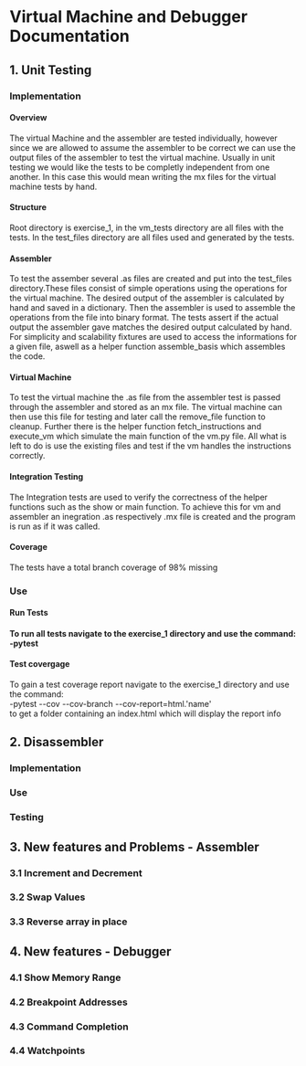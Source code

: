 <h1>Virtual Machine and Debugger Documentation</h1>

<h2>1. Unit Testing</h2>

<h3>Implementation</h3>

<h4>Overview</h4>
<p>The virtual Machine and the assembler are tested individually, however since we are allowed to assume the assembler to be correct we can use the output files of the assembler to test the virtual machine. Usually in unit testing we would like the tests to be completly independent from one another. In this case this would mean writing the mx files for the virtual machine tests by hand.</p>

<h4>Structure</h4>
<p>Root directory is exercise_1, in the vm_tests directory are all files with the tests. In the test_files directory are all files used and generated by the tests.</p>

<h4>Assembler</h4>
<p>To test the assember several .as files are created and put into the test_files directory.These files consist of simple operations using the operations for the virtual machine. The desired output of the assembler is calculated by hand and saved in a dictionary. Then the assembler is used to assemble the operations from the file into binary format. The tests assert if the actual output the assembler gave matches the desired output calculated by hand. For simplicity and scalability fixtures are used to access the informations for a given file, aswell as a helper function assemble_basis which assembles the code.</p>

<h4>Virtual Machine</h4>
<p>To test the virtual machine the .as file from the assembler test is passed through the assembler and stored as an mx file. The virtual machine can then use this file for testing and later call the remove_file function to cleanup. Further there is the helper function fetch_instructions and execute_vm which simulate the main function of the vm.py file. All what is left to do is use the existing files and test if the vm handles the instructions correctly.</p>

<h4>Integration Testing</h4>
<p>The Integration tests are used to verify the correctness of the helper functions such as the show or main function. To achieve this for vm and assembler an inegration .as respectively .mx file is created and the program is run as if it was called.</p>


<h4>Coverage</h4>
<p>The tests have a total branch coverage of 98% missing </p>

<h3>Use</h3>

<h4>Run Tests<h4>
<p>To run all tests navigate to the exercise_1 directory and use the command: <br>
-pytest<br></p>

<h4>Test covergage</h4>
<p>To gain a test coverage report navigate to the exercise_1 directory and use the command:<br>
-pytest --cov --cov-branch --cov-report=html.'name'<br>
to get a folder containing an index.html which will display the report info</p>

<h2>2. Disassembler</h2>

<h3>Implementation</h3>

<h3>Use</h3>

<h3>Testing</h3>

<h2>3. New features and Problems - Assembler</h2>

<h3>3.1 Increment and Decrement</h3>

<h3>3.2 Swap Values</h3>

<h3>3.3 Reverse array in place</h3>

<h2>4. New features - Debugger</h2>

<h3>4.1 Show Memory Range</h3>

<h3>4.2 Breakpoint Addresses</h3>

<h3>4.3 Command Completion</h3>

<h3>4.4 Watchpoints</h3>